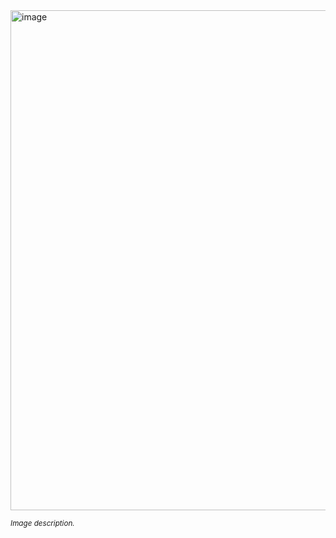 


<img src="https://github.com/dataset-ninja/digital-breakthrough-2022-ulyanovsk-car-object/assets/123257559/28e8618f-f690-40f7-b79e-b145ed707350" alt="image" width="800">

<span style="font-size: smaller; font-style: italic;">Image description.</span>
